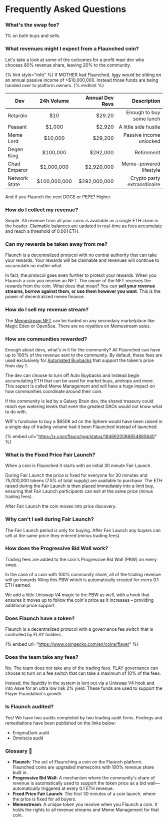# Frequently Asked Questions

### What's the swap fee? <a href="#what-revenues-might-i-expect" id="what-revenues-might-i-expect"></a>

1% on both buys and sells.

### What revenues might I expect from a Flaunched coin? <a href="#what-revenues-might-i-expect" id="what-revenues-might-i-expect"></a>

Let's take a look at some of the outcomes for a profit maxi dev who chooses 80% revenue share, leaving 20% to the community.

{% hint style="info" %}
If MOTHER had Flaunched, Iggy would be sitting on an annual passive income of >$10,000,000. Instead those funds are being handed over to platform owners.
{% endhint %}

| Dev           |  24h Volume  | Annual Dev Revs |                 Description |
| ------------- | :----------: | --------------: | --------------------------: |
| Retardio      |      $10     |          $29.20 |    Enough to buy some lunch |
| Peasant       |    $1,000    |          $2,920 |        A little side hustle |
| Meme Lord     |    $10,000   |         $29,200 |     Passive income unlocked |
| Degen King    |   $100,000   |        $292,000 |                  Retirement |
| Chad Emperor  |  $1,000,000  |      $2,920,000 |      Meme-powered lifestyle |
| Network State | $100,000,000 |    $292,000,000 | Crypto party extraordinaire |

And if you Flaunch the next DOGE or PEPE? Higher.

### How do I collect my revenue? <a href="#how-do-i-collect-my-revenue" id="how-do-i-collect-my-revenue"></a>

Simple. All revenue from all your coins is available as a single ETH claim in the header. Claimable balances are updated in real-time as fees accumulate and reach a threshold of 0.001 ETH.

### Can my rewards be taken away from me? <a href="#can-my-rewards-be-taken-away-from-me" id="can-my-rewards-be-taken-away-from-me"></a>

Flaunch is a decentralized protocol with no central authority that can take your rewards. Your rewards will be claimable and revenues will continue to accumulate no matter what.

In fact, the protocol goes even further to protect your rewards. When you Flaunch a coin you receive an NFT. The owner of the NFT receives the rewards from the coin. What does that mean? You can **sell your revenue streams, borrow against them, or use them however you want**. This is the power of decentralized meme finance.

### How do I sell my revenue stream?

The [Memestream NFT](../core-features/memestream.md) can be traded on any secondary marketplace like Magic Eden or OpenSea. There are no royalties on Memestream sales.

### How are communities rewarded? <a href="#how-are-communities-rewarded" id="how-are-communities-rewarded"></a>

Enough about devs, what's in it for the community? All Flaunched can have up to 100% of the revenue sent to the community. By default, these fees are used exclusively for [Automated Buybacks](../core-features/auto-buybacks.md) that support the token's price from day 1.

The dev can choose to turn off Auto Buybacks and instead begin accumulating ETH that can be used for market buys, airdrops and more. This aspect is called Meme Management and will have a huge impact on how communities coordinate around their coin.

If the community is led by a Galaxy Brain dev, the shared treasury could reach eye watering levels that even the greatest DAOs would not know what to do with.

WIF's fundraise to buy a $650K ad on the Sphere would have been raised in a single day of trading volume had it been Flaunched instead of launched.

{% embed url="https://x.com/flaunchgg/status/1846620086854885640" %}

### What is the Fixed Price Fair Launch? <a href="#fair-launch-explained" id="fair-launch-explained"></a>

When a coin is Flaunched it starts with an initial 30 minute Fair Launch.

During Fair Launch the price is fixed for everyone for 30 minutes and 75,000,000 tokens (7.5% of total supply) are available to purchase. The ETH raised during the Fair Launch is then placed immediately into a limit buy, ensuring that Fair Launch participants can exit at the same price (minus trading fees).

After Fair Launch the coin moves into price discovery.

### Why can't I sell during Fair Launch? <a href="#why-cant-i-sell-during-fair-launch" id="why-cant-i-sell-during-fair-launch"></a>

The Fair Launch period is only for buying. After Fair Launch any buyers can sell at the same price they entered (minus trading fees).

### How does the Progressive Bid Wall work? <a href="#how-does-the-progressive-plunge-protection-work" id="how-does-the-progressive-plunge-protection-work"></a>

Trading fees are added to the coin's Progressive Bid Wall (PBW) on every swap.

In the case of a coin with 100% community share, all of the trading revenue will go towards filling this PBW which is automatically created for every 0.1 ETH earned.

We add a little Uniswap V4 magic to the PBW as well, with a hook that ensures it moves up to follow the coin's price as it increases – providing additional price support.

### Does Flaunch have a token? <a href="#does-flaunch-have-a-token" id="does-flaunch-have-a-token"></a>

Flaunch is a decentralized protocol with a governance fee switch that is controlled by FLAY holders.

{% embed url="https://www.coingecko.com/en/coins/flayer" %}

### Does the team take any fees? <a href="#does-the-team-take-any-fees" id="does-the-team-take-any-fees"></a>

No. The team does not take any of the trading fees. FLAY governance can choose to turn on a fee switch that can take a maximum of 10% of the fees.

Instead, the liquidity in the system is lent out via a Uniswap V4 hook and into Aave for an ultra low risk 2% yield. These funds are used to support the Flayer Foundation's growth.

### Is Flaunch audited? <a href="#is-flaunch-audited" id="is-flaunch-audited"></a>

Yes! We have two audits completed by two leading audit firms. Findings and remediations have been published on the links below:

* EnigmaDark audit
* Omniscia audit

### Glossary 📖 <a href="#glossary" id="glossary"></a>

* **Flaunch**: The act of Flaunching a coin on the Flaunch platform. Flaunched coins are upgraded memecoins with 100% revenue share built in.
* **Progressive Bid Wall:** A mechanism where the community's share of revenue is automatically used to support the token price as a bid wall—automatically triggered at every 0.1 ETH revenue.
* **Fixed Price Fair Launch**: The first 30 minutes of a coin launch, where the price is fixed for all buyers.
* **Memestream**: A unique token you receive when you Flaunch a coin. It holds the rights to all revenue streams and Meme Management for that coin.
